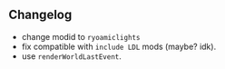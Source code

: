 ## Changelog
- change modid to `ryoamiclights`
- fix compatible with `include LDL` mods (maybe? idk).
- use `renderWorldLastEvent`.